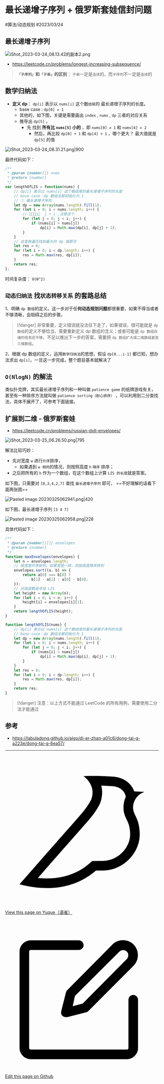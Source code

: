 
# 最长递增子序列 + 俄罗斯套娃信封问题


<Badge type="info">#算法/动态规划</Badge> <Badge type="danger">#2023/03/24</Badge> 

##  最长递增子序列


![iShot_2023-03-24_08.13.42的副本2.png](https://od-1310531898.cos.ap-beijing.myqcloud.com/202303250743194.png)

- https://leetcode.cn/problems/longest-increasing-subsequence/

> **`「子序列」`和`「子串」`的区别**：  `子串`一定是`连续`的，而`子序列`不一定是`连续`的


## 数学归纳法

- **定义 dp**：  `dp[i]` 表示以 `nums[i]` 这个数`结尾`的 最长递增子序列的长度。
	-  base case : `dp[0] = 1` 
	- 其他的，如下图，关键是需要画出 `index` , `nums` , `dp` 三者的对应关系
	- 推导出 `dp[5]` ，
		- 先 找到 **所有比 `nums[5]` 小的** ，即 `nums[0] = 1` 和 `nums[4] = 2` 
			- 然后，再比较  `dp[0] + 1` 和   `dp[4] + 1`  ，哪个更大？ 最大值就是 `dp[5]` 的值

![iShot_2023-03-24_08.31.21.png|900](https://od-1310531898.cos.ap-beijing.myqcloud.com/202303250744477.png)

最终代码如下：

```javascript
/**
 * @param {number[]} nums
 * @return {number}
 */
var lengthOfLIS = function(nums) {
    // dp[i] 表示以 nums[i] 这个数结尾的最长递增子序列的长度
    // base case：dp 数组全都初始化为 1
    // ① 最长递增子序列
    let dp = new Array(nums.length).fill(1);
    for (let i = 0; i < nums.length; i++) {
	    // 📢📢📢📢📢  j < i ,注意这个
        for (let j = 0; j < i; j++) {
            if (nums[i] > nums[j])
                dp[i] = Math.max(dp[i], dp[j] + 1);
        }
    }
    // 这里再遍历找到最大的 dp 值即可
    let res = 0;
    for (let i = 0; i < dp.length; i++) {
        res = Math.max(res, dp[i]);
    }
    return res;
};
```


时间复杂度： `O(N^2)` 


## `动态归纳法` 找`状态转移关系` 的套路总结


1、明确 `dp 数组`的定义。这一步对于任**何动态规划问题**都很重要，如果不得当或者不够清晰，会阻碍之后的步骤。

> [!danger]
>  非常重要，定义错误就没法往下走了，如果错误，很可能就是 `dp 数组`的定义不够恰当，需要重新定义 dp 数组的含义；或者可能是 `dp 数组存储的信息还不够`，不足以推出下一步的答案，需要把 `dp 数组扩大成二维数组甚至三维数组`。

2、根据 dp 数组的定义，运用`数学归纳法`的思想，假设 `dp[0...i-1]` 都已知，想办法求出 `dp[i]`，一旦这一步完成，整个题目基本就解决了


## `O(NlogN)` 的解法

类似扑克牌，其实最长递增子序列和一种叫做 `patience game` 的纸牌游戏有关，甚至有一种排序方法就叫做 `patience sorting（耐心排序）` ，可以利用到二分查找法，具体不展开了，可参考下面链接。


## 扩展到二维 - 俄罗斯套娃



- https://leetcode.cn/problems/russian-doll-envelopes/

![iShot_2023-03-25_06.26.50.png|795](https://od-1310531898.cos.ap-beijing.myqcloud.com/202303250744588.png)

解法比较巧妙：

- 先对宽度 `w` 进行`升序`排序，
	- 如果遇到 `w 相同`的情况，则按照高度 `h`  `降序` 排序；
- 之后把所有的 `h` 作为一个数组，在这个数组上计算 `LIS 的长度`就是答案。

如下图，只需要对 `[8,3,4,2,7]` 查找 `最长递增子序列` 即可， ==不好理解的话看下面两张图==

![Pasted image 20230325062941.png|420](https://od-1310531898.cos.ap-beijing.myqcloud.com/202303250746861.png)

如下图，最长递增子序列 `[3 4 7]`

![Pasted image 20230325062958.png|228](https://od-1310531898.cos.ap-beijing.myqcloud.com/202303250746304.png)


具体代码如下：

```javascript
/**
 * @param {number[][]} envelopes
 * @return {number}
 */
function maxEnvelopes(envelopes) {
    let n = envelopes.length;
    // 按宽度升序排列，如果宽度一样，则按高度降序排列
    envelopes.sort((a, b) => {
        return a[0] === b[0] ?
            b[1] - a[1] : a[0] - b[0];
    });
    // 对高度数组寻找 LIS
    let height = new Array(n);
    for (let i = 0; i < n; i++) {
        height[i] = envelopes[i][1];
    }
    return lengthOfLIS(height);
}

function lengthOfLIS(nums) {
    // dp[i] 表示以 nums[i] 这个数结尾的最长递增子序列的长度
    // base case：dp 数组全都初始化为 1
    let dp = new Array(nums.length).fill(1);
    for (let i = 0; i < nums.length; i++) {
        for (let j = 0; j < i; j++) {
            if (nums[i] > nums[j])
                dp[i] = Math.max(dp[i], dp[j] + 1);
        }
    }
    let res = 0;
    for (let i = 0; i < dp.length; i++) {
        res = Math.max(res, dp[i]);
    }
    return res;
}
```


> [!danger]
>  注意：以上方式不能通过 LeetCode 的所有用例，需要使用二分法才能通过

## 参考

- https://labuladong.github.io/algo/di-er-zhan-a01c6/dong-tai-g-a223e/dong-tai-g-6ea57/


---
<div class="liguwe-doc-footer">
            <div class="liguwe-doc-footer-edit-link">
                <p class="liguwe-doc-footer-p">
                    <svg t="1687912573060" class="icon" viewBox="0 0 1024 1024" version="1.1" xmlns="http://www.w3.org/2000/svg" p-id="1498">
                        <path d="M854.6 370.6c-9.9-39.4 9.9-102.2 73.4-124.4l-67.9-3.6s-25.7-90-143.6-98c-117.8-8.1-194.9-3-195-3 0.1 0 87.4 55.6 52.4 154.7-25.6 52.5-65.8 95.6-108.8 144.7-1.3 1.3-2.5 2.6-3.5 3.7C319.4 605 96 860 96 860c245.9 64.4 410.7-6.3 508.2-91.1 20.5-0.2 35.9-0.3 46.3-0.3 135.8 0 250.6-117.6 245.9-248.4-3.2-89.9-31.9-110.2-41.8-149.6z m-204.1 334c-10.6 0-26.2 0.1-46.8 0.3l-23.6 0.2-17.8 15.5c-47.1 41-104.4 71.5-171.4 87.6-52.5 12.6-110 16.2-172.7 9.6 18-20.5 36.5-41.6 55.4-63.1 92-104.6 173.8-197.5 236.9-268.5l1.4-1.4 1.3-1.5c4.1-4.6 20.6-23.3 24.7-28.1 9.7-11.1 17.3-19.9 24.5-28.6 30.7-36.7 52.2-67.8 69-102.2l1.6-3.3 1.2-3.4c13.7-38.8 15.4-76.9 6.2-112.8 22.5 0.7 46.5 1.9 71.7 3.6 33.3 2.3 55.5 12.9 71.1 29.2 5.8 6 10.2 12.5 13.4 18.7 1 2 1.7 3.6 2.3 5l5 17.7c-15.7 34.5-19.9 73.3-11.4 107.2 3 11.8 6.9 22.4 12.3 34.4 2.1 4.7 9.5 20.1 11 23.3 10.3 22.7 15.4 43 16.7 78.7 3.3 94.6-82.7 181.9-182 181.9z"
                              p-id="1499" ></path>
                    </svg>
                    <a href="https://www.yuque.com/liguwe/post/bd4652d6-8954-5bf3-804d-0118ed1007be" target="_blank" class="liguwe-doc-footer-edit-link-a">
                        View this page on Yuque（语雀）
                    </a>
                </p>
                <p class="liguwe-doc-footer-p">
                    <svg t="1687913054251" class="icon" viewBox="0 0 1024 1024" version="1.1" xmlns="http://www.w3.org/2000/svg" p-id="5173"><path d="M853.333333 501.333333c-17.066667 0-32 14.933333-32 32v320c0 6.4-4.266667 10.666667-10.666666 10.666667H170.666667c-6.4 0-10.666667-4.266667-10.666667-10.666667V213.333333c0-6.4 4.266667-10.666667 10.666667-10.666666h320c17.066667 0 32-14.933333 32-32s-14.933333-32-32-32H170.666667c-40.533333 0-74.666667 34.133333-74.666667 74.666666v640c0 40.533333 34.133333 74.666667 74.666667 74.666667h640c40.533333 0 74.666667-34.133333 74.666666-74.666667V533.333333c0-17.066667-14.933333-32-32-32z"  p-id="5174"></path><path d="M405.333333 484.266667l-32 125.866666c-2.133333 10.666667 0 23.466667 8.533334 29.866667 6.4 6.4 14.933333 8.533333 23.466666 8.533333h8.533334l125.866666-32c6.4-2.133333 10.666667-4.266667 14.933334-8.533333l300.8-300.8c38.4-38.4 38.4-102.4 0-140.8-38.4-38.4-102.4-38.4-140.8 0L413.866667 469.333333c-4.266667 4.266667-6.4 8.533333-8.533334 14.933334z m59.733334 23.466666L761.6 213.333333c12.8-12.8 36.266667-12.8 49.066667 0 12.8 12.8 12.8 36.266667 0 49.066667L516.266667 558.933333l-66.133334 17.066667 14.933334-68.266667z"  p-id="5175"></path></svg>
                    <a href="https://github.com/liguwe/liguwe.github.io/blob/master/docs/bd4652d6-8954-5bf3-804d-0118ed1007be.md" target="_blank" class="liguwe-doc-footer-edit-link-a">Edit this page on Github</a>
                </p>
            </div>
            <div id="liguwe-comment"></div></div>
